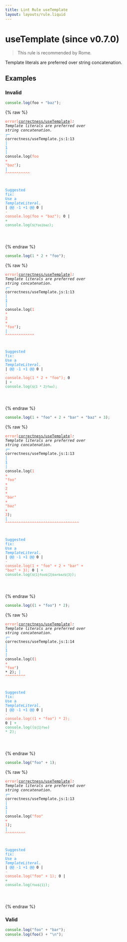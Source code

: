 ```yaml
---
title: Lint Rule useTemplate
layout: layouts/rule.liquid
---
```


# useTemplate (since v0.7.0)

> This rule is recommended by Rome.

Template literals are preferred over string concatenation.

## Examples

### Invalid

```jsx
console.log(foo + "baz");
```

{% raw %}<pre class="language-text"><code class="language-text"><span style="color: Tomato;">error</span><span style="color: Tomato;">[</span><span style="color: Tomato;"><a href="https://rome.tools/docs/lint/rules/useTemplate/">correctness/useTemplate</a></span><span style="color: Tomato;">]</span><em>: </em><em></em><em><em>Template</em></em><em> literals are preferred over </em><em><em>string concatenation.</em></em><em></em>
  <span style="color: rgb(38, 148, 255);">┌</span><span style="color: rgb(38, 148, 255);">─</span> correctness/useTemplate.js:1:13
  <span style="color: rgb(38, 148, 255);">│</span>
<span style="color: rgb(38, 148, 255);">1</span> <span style="color: rgb(38, 148, 255);">│</span> console.log(<span style="color: Tomato;">f</span><span style="color: Tomato;">o</span><span style="color: Tomato;">o</span><span style="color: Tomato;"> </span><span style="color: Tomato;">+</span><span style="color: Tomato;"> </span><span style="color: Tomato;">&quot;</span><span style="color: Tomato;">b</span><span style="color: Tomato;">a</span><span style="color: Tomato;">z</span><span style="color: Tomato;">&quot;</span>);
  <span style="color: rgb(38, 148, 255);">│</span>             <span style="color: Tomato;">^</span><span style="color: Tomato;">^</span><span style="color: Tomato;">^</span><span style="color: Tomato;">^</span><span style="color: Tomato;">^</span><span style="color: Tomato;">^</span><span style="color: Tomato;">^</span><span style="color: Tomato;">^</span><span style="color: Tomato;">^</span><span style="color: Tomato;">^</span><span style="color: Tomato;">^</span>

<span style="color: rgb(38, 148, 255);">Suggested fix</span><span style="color: rgb(38, 148, 255);">: </span><span style="color: rgb(38, 148, 255);">Use a </span><span style="color: rgb(38, 148, 255);"><em>TemplateLiteral</em></span><span style="color: rgb(38, 148, 255);">.</span>
    | <span style="color: rgb(38, 148, 255);">@@ -1 +1 @@</span>
0   | <span style="color: Tomato;">- </span><span style="color: Tomato;">console.log(foo + &quot;baz&quot;);</span>
  0 | <span style="color: MediumSeaGreen;">+ </span><span style="color: MediumSeaGreen;">console.log(`${foo}baz`);</span>

</code></pre>{% endraw %}

```jsx
console.log(1 * 2 + "foo");
```

{% raw %}<pre class="language-text"><code class="language-text"><span style="color: Tomato;">error</span><span style="color: Tomato;">[</span><span style="color: Tomato;"><a href="https://rome.tools/docs/lint/rules/useTemplate/">correctness/useTemplate</a></span><span style="color: Tomato;">]</span><em>: </em><em></em><em><em>Template</em></em><em> literals are preferred over </em><em><em>string concatenation.</em></em><em></em>
  <span style="color: rgb(38, 148, 255);">┌</span><span style="color: rgb(38, 148, 255);">─</span> correctness/useTemplate.js:1:13
  <span style="color: rgb(38, 148, 255);">│</span>
<span style="color: rgb(38, 148, 255);">1</span> <span style="color: rgb(38, 148, 255);">│</span> console.log(<span style="color: Tomato;">1</span><span style="color: Tomato;"> </span><span style="color: Tomato;">*</span><span style="color: Tomato;"> </span><span style="color: Tomato;">2</span><span style="color: Tomato;"> </span><span style="color: Tomato;">+</span><span style="color: Tomato;"> </span><span style="color: Tomato;">&quot;</span><span style="color: Tomato;">f</span><span style="color: Tomato;">o</span><span style="color: Tomato;">o</span><span style="color: Tomato;">&quot;</span>);
  <span style="color: rgb(38, 148, 255);">│</span>             <span style="color: Tomato;">^</span><span style="color: Tomato;">^</span><span style="color: Tomato;">^</span><span style="color: Tomato;">^</span><span style="color: Tomato;">^</span><span style="color: Tomato;">^</span><span style="color: Tomato;">^</span><span style="color: Tomato;">^</span><span style="color: Tomato;">^</span><span style="color: Tomato;">^</span><span style="color: Tomato;">^</span><span style="color: Tomato;">^</span><span style="color: Tomato;">^</span>

<span style="color: rgb(38, 148, 255);">Suggested fix</span><span style="color: rgb(38, 148, 255);">: </span><span style="color: rgb(38, 148, 255);">Use a </span><span style="color: rgb(38, 148, 255);"><em>TemplateLiteral</em></span><span style="color: rgb(38, 148, 255);">.</span>
    | <span style="color: rgb(38, 148, 255);">@@ -1 +1 @@</span>
0   | <span style="color: Tomato;">- </span><span style="color: Tomato;">console.log(1 * 2 + &quot;foo&quot;);</span>
  0 | <span style="color: MediumSeaGreen;">+ </span><span style="color: MediumSeaGreen;">console.log(`${1 * 2}foo`);</span>

</code></pre>{% endraw %}

```jsx
console.log(1 + "foo" + 2 + "bar" + "baz" + 3);
```

{% raw %}<pre class="language-text"><code class="language-text"><span style="color: Tomato;">error</span><span style="color: Tomato;">[</span><span style="color: Tomato;"><a href="https://rome.tools/docs/lint/rules/useTemplate/">correctness/useTemplate</a></span><span style="color: Tomato;">]</span><em>: </em><em></em><em><em>Template</em></em><em> literals are preferred over </em><em><em>string concatenation.</em></em><em></em>
  <span style="color: rgb(38, 148, 255);">┌</span><span style="color: rgb(38, 148, 255);">─</span> correctness/useTemplate.js:1:13
  <span style="color: rgb(38, 148, 255);">│</span>
<span style="color: rgb(38, 148, 255);">1</span> <span style="color: rgb(38, 148, 255);">│</span> console.log(<span style="color: Tomato;">1</span><span style="color: Tomato;"> </span><span style="color: Tomato;">+</span><span style="color: Tomato;"> </span><span style="color: Tomato;">&quot;</span><span style="color: Tomato;">f</span><span style="color: Tomato;">o</span><span style="color: Tomato;">o</span><span style="color: Tomato;">&quot;</span><span style="color: Tomato;"> </span><span style="color: Tomato;">+</span><span style="color: Tomato;"> </span><span style="color: Tomato;">2</span><span style="color: Tomato;"> </span><span style="color: Tomato;">+</span><span style="color: Tomato;"> </span><span style="color: Tomato;">&quot;</span><span style="color: Tomato;">b</span><span style="color: Tomato;">a</span><span style="color: Tomato;">r</span><span style="color: Tomato;">&quot;</span><span style="color: Tomato;"> </span><span style="color: Tomato;">+</span><span style="color: Tomato;"> </span><span style="color: Tomato;">&quot;</span><span style="color: Tomato;">b</span><span style="color: Tomato;">a</span><span style="color: Tomato;">z</span><span style="color: Tomato;">&quot;</span><span style="color: Tomato;"> </span><span style="color: Tomato;">+</span><span style="color: Tomato;"> </span><span style="color: Tomato;">3</span>);
  <span style="color: rgb(38, 148, 255);">│</span>             <span style="color: Tomato;">^</span><span style="color: Tomato;">^</span><span style="color: Tomato;">^</span><span style="color: Tomato;">^</span><span style="color: Tomato;">^</span><span style="color: Tomato;">^</span><span style="color: Tomato;">^</span><span style="color: Tomato;">^</span><span style="color: Tomato;">^</span><span style="color: Tomato;">^</span><span style="color: Tomato;">^</span><span style="color: Tomato;">^</span><span style="color: Tomato;">^</span><span style="color: Tomato;">^</span><span style="color: Tomato;">^</span><span style="color: Tomato;">^</span><span style="color: Tomato;">^</span><span style="color: Tomato;">^</span><span style="color: Tomato;">^</span><span style="color: Tomato;">^</span><span style="color: Tomato;">^</span><span style="color: Tomato;">^</span><span style="color: Tomato;">^</span><span style="color: Tomato;">^</span><span style="color: Tomato;">^</span><span style="color: Tomato;">^</span><span style="color: Tomato;">^</span><span style="color: Tomato;">^</span><span style="color: Tomato;">^</span><span style="color: Tomato;">^</span><span style="color: Tomato;">^</span><span style="color: Tomato;">^</span><span style="color: Tomato;">^</span>

<span style="color: rgb(38, 148, 255);">Suggested fix</span><span style="color: rgb(38, 148, 255);">: </span><span style="color: rgb(38, 148, 255);">Use a </span><span style="color: rgb(38, 148, 255);"><em>TemplateLiteral</em></span><span style="color: rgb(38, 148, 255);">.</span>
    | <span style="color: rgb(38, 148, 255);">@@ -1 +1 @@</span>
0   | <span style="color: Tomato;">- </span><span style="color: Tomato;">console.log(1 + &quot;foo&quot; + 2 + &quot;bar&quot; + &quot;baz&quot; + 3);</span>
  0 | <span style="color: MediumSeaGreen;">+ </span><span style="color: MediumSeaGreen;">console.log(`${1}foo${2}barbaz${3}`);</span>

</code></pre>{% endraw %}

```jsx
console.log((1 + "foo") * 2);
```

{% raw %}<pre class="language-text"><code class="language-text"><span style="color: Tomato;">error</span><span style="color: Tomato;">[</span><span style="color: Tomato;"><a href="https://rome.tools/docs/lint/rules/useTemplate/">correctness/useTemplate</a></span><span style="color: Tomato;">]</span><em>: </em><em></em><em><em>Template</em></em><em> literals are preferred over </em><em><em>string concatenation.</em></em><em></em>
  <span style="color: rgb(38, 148, 255);">┌</span><span style="color: rgb(38, 148, 255);">─</span> correctness/useTemplate.js:1:14
  <span style="color: rgb(38, 148, 255);">│</span>
<span style="color: rgb(38, 148, 255);">1</span> <span style="color: rgb(38, 148, 255);">│</span> console.log((<span style="color: Tomato;">1</span><span style="color: Tomato;"> </span><span style="color: Tomato;">+</span><span style="color: Tomato;"> </span><span style="color: Tomato;">&quot;</span><span style="color: Tomato;">f</span><span style="color: Tomato;">o</span><span style="color: Tomato;">o</span><span style="color: Tomato;">&quot;</span>) * 2);
  <span style="color: rgb(38, 148, 255);">│</span>              <span style="color: Tomato;">^</span><span style="color: Tomato;">^</span><span style="color: Tomato;">^</span><span style="color: Tomato;">^</span><span style="color: Tomato;">^</span><span style="color: Tomato;">^</span><span style="color: Tomato;">^</span><span style="color: Tomato;">^</span><span style="color: Tomato;">^</span>

<span style="color: rgb(38, 148, 255);">Suggested fix</span><span style="color: rgb(38, 148, 255);">: </span><span style="color: rgb(38, 148, 255);">Use a </span><span style="color: rgb(38, 148, 255);"><em>TemplateLiteral</em></span><span style="color: rgb(38, 148, 255);">.</span>
    | <span style="color: rgb(38, 148, 255);">@@ -1 +1 @@</span>
0   | <span style="color: Tomato;">- </span><span style="color: Tomato;">console.log((1 + &quot;foo&quot;) * 2);</span>
  0 | <span style="color: MediumSeaGreen;">+ </span><span style="color: MediumSeaGreen;">console.log((`${1}foo`) * 2);</span>

</code></pre>{% endraw %}

```jsx
console.log("foo" + 1);
```

{% raw %}<pre class="language-text"><code class="language-text"><span style="color: Tomato;">error</span><span style="color: Tomato;">[</span><span style="color: Tomato;"><a href="https://rome.tools/docs/lint/rules/useTemplate/">correctness/useTemplate</a></span><span style="color: Tomato;">]</span><em>: </em><em></em><em><em>Template</em></em><em> literals are preferred over </em><em><em>string concatenation.</em></em><em></em>
  <span style="color: rgb(38, 148, 255);">┌</span><span style="color: rgb(38, 148, 255);">─</span> correctness/useTemplate.js:1:13
  <span style="color: rgb(38, 148, 255);">│</span>
<span style="color: rgb(38, 148, 255);">1</span> <span style="color: rgb(38, 148, 255);">│</span> console.log(<span style="color: Tomato;">&quot;</span><span style="color: Tomato;">f</span><span style="color: Tomato;">o</span><span style="color: Tomato;">o</span><span style="color: Tomato;">&quot;</span><span style="color: Tomato;"> </span><span style="color: Tomato;">+</span><span style="color: Tomato;"> </span><span style="color: Tomato;">1</span>);
  <span style="color: rgb(38, 148, 255);">│</span>             <span style="color: Tomato;">^</span><span style="color: Tomato;">^</span><span style="color: Tomato;">^</span><span style="color: Tomato;">^</span><span style="color: Tomato;">^</span><span style="color: Tomato;">^</span><span style="color: Tomato;">^</span><span style="color: Tomato;">^</span><span style="color: Tomato;">^</span>

<span style="color: rgb(38, 148, 255);">Suggested fix</span><span style="color: rgb(38, 148, 255);">: </span><span style="color: rgb(38, 148, 255);">Use a </span><span style="color: rgb(38, 148, 255);"><em>TemplateLiteral</em></span><span style="color: rgb(38, 148, 255);">.</span>
    | <span style="color: rgb(38, 148, 255);">@@ -1 +1 @@</span>
0   | <span style="color: Tomato;">- </span><span style="color: Tomato;">console.log(&quot;foo&quot; + 1);</span>
  0 | <span style="color: MediumSeaGreen;">+ </span><span style="color: MediumSeaGreen;">console.log(`foo${1}`);</span>

</code></pre>{% endraw %}

### Valid

```jsx
console.log("foo" + "bar");
console.log(foo() + "\n");
```

